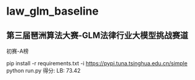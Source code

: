 # law_glm_baseline
## 第三届琶洲算法大赛-GLM法律行业大模型挑战赛道
初赛-A榜

pip install -r requirements.txt -i https://pypi.tuna.tsinghua.edu.cn/simple
python run.py
得分: LB: 73.42
